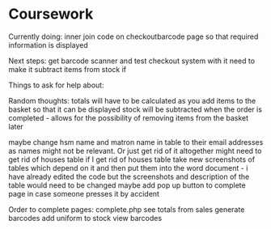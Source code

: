 # Coursework



Currently doing:
inner join code on checkoutbarcode page so that required information is displayed


Next steps:
get barcode scanner and test checkout system with it
need to make it subtract items from stock if 


Things to ask for help about:


Random thoughts:
totals will have to be calculated as you add items to the basket so that it can be displayed
stock will be subtracted when the order is completed - allows for the possibility of removing items from the basket later

maybe change hsm name and matron name in table to their email addresses as names might not be relevant. Or just get rid of it altogether
might need to get rid of houses table
if I get rid of houses table take new screenshots of tables which depend on it and then put them into the word document - i have already edited the code but the screenshots and description of the table would need to be changed
maybe add pop up button to complete page in case someone presses it by accident

Order to complete pages:
complete.php
see totals from sales
generate barcodes
add uniform to stock
view barcodes